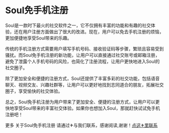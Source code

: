 # Soul免手机注册

Soul是一款时下最火的社交软件之一，它不仅拥有丰富的功能和有趣的社交体验，还在用户注册方面做出了很大的改进。现在，用户可以免去手机注册的烦恼，更加便捷地享受Soul带来的乐趣。

传统的手机注册方式需要用户填写手机号码、接收验证码等步骤，繁琐且容易受到骚扰。而Soul免手机注册的新功能，让用户可以直接通过社交账号或邮箱注册，避免了泄露个人手机号码的风险，也简化了注册流程，让用户更快地进入Soul的社交圈子。

除了更加安全和便捷的注册方式，Soul还提供了丰富多彩的社交功能，包括语音聊天、视频交友、兴趣社群等，让用户可以更好地找到志同道合的朋友，拓展社交圈子，享受愉快的社交体验。

总之，Soul免手机注册为用户带来了更加安全、便捷的注册方式，让用户可以更快地享受Soul带来的丰富社交体验。如果你也想加入Soul，那就赶快试试免手机注册吧！

更多 关于Soul免手机注册 请通过✈与我们联系，感谢阅读,谢谢！[点这✈里联系](https://ss.k02.cc)